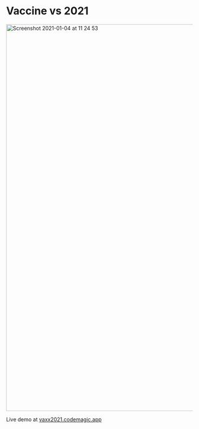 # Vaccine vs 2021

[<img width="1040" alt="Screenshot 2021-01-04 at 11 24 53" src="https://user-images.githubusercontent.com/121164/103525536-afab8a00-4e7f-11eb-8ba2-292282e3a8b7.png">](https://vaxx2021.codemagic.app/)

Live demo at [vaxx2021.codemagic.app](https://vaxx2021.codemagic.app/)
